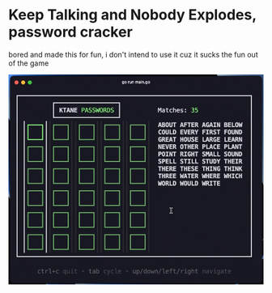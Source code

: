 # Keep Talking and Nobody Explodes, password cracker

bored and made this for fun, i don't intend to use it cuz it sucks the fun out of the game

![demo](assets/tkane.gif)
